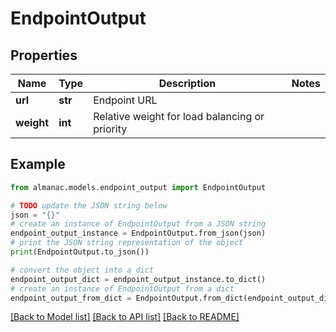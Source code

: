# EndpointOutput


## Properties

Name | Type | Description | Notes
------------ | ------------- | ------------- | -------------
**url** | **str** | Endpoint URL | 
**weight** | **int** | Relative weight for load balancing or priority | 

## Example

```python
from almanac.models.endpoint_output import EndpointOutput

# TODO update the JSON string below
json = "{}"
# create an instance of EndpointOutput from a JSON string
endpoint_output_instance = EndpointOutput.from_json(json)
# print the JSON string representation of the object
print(EndpointOutput.to_json())

# convert the object into a dict
endpoint_output_dict = endpoint_output_instance.to_dict()
# create an instance of EndpointOutput from a dict
endpoint_output_from_dict = EndpointOutput.from_dict(endpoint_output_dict)
```
[[Back to Model list]](../README.md#documentation-for-models) [[Back to API list]](../README.md#documentation-for-api-endpoints) [[Back to README]](../README.md)


